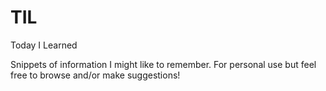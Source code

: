 # TIL
Today I Learned

Snippets of information I might like to remember. For personal use but feel free to browse and/or make suggestions!
